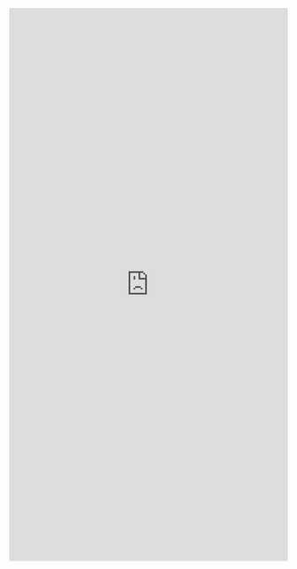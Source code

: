 
<embed src="https://drive.google.com/viewerng/
viewer?embedded=true&url=https://uploads-ssl.webflow.com/5d5ab00483100b49520a730f/5d8905ffe5b5d2cf25ec089d_LICENSE.pdf" width="100%" height="1000">
